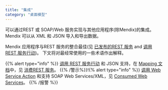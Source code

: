 ```yaml
---
title: "集成"
category: "桌面模型"
---
```



可以通过REST 或 SOAP/Web 服务实现与其他应用程序(除Mendix)的集成。 Mendix 可以从 XML 和 JSON 导入和导出数据。

Mendix 应用程序与REST 服务的整合最佳(见 [已发布的REST 服务](published-rest-services) and [调用 REST 服务行动](call-rest-action))。 下文将对最经常使用的一些术语作出解释。

{{% alert type="info" %}}
[调用 REST 服务行动](call-rest-action) 和 JSON 支持，在 [Mapping 文档](mapping-documents)中，见 [消费REST 服务](consumed-rest-services)。
{{% /警示%}}!{% alert type="info" %}}
[调用 Web Service Action](call-web-service-action) 和支持 SOAP Web Services/XML，见 [Consumed Web Services](consumed-web-services)。
{{% /报警 %}}

